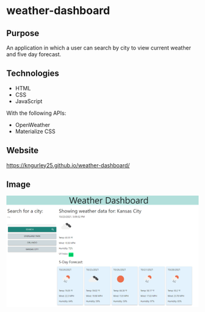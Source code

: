 # weather-dashboard

## Purpose

An application in which a user can search by city to view current weather and five day forecast. 

## Technologies
- HTML
- CSS
- JavaScript

With the following APIs:
- OpenWeather
- Materialize CSS

## Website
https://kngurley25.github.io/weather-dashboard/

## Image
![screenshot](./image.PNG)